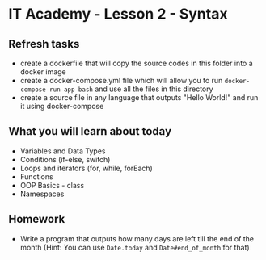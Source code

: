 # IT Academy - Lesson 2 - Syntax

## Refresh tasks

* create a dockerfile that will copy the source codes in this folder into a docker image
* create a docker-compose.yml file which will allow you to run `docker-compose run app bash` and use all the files in this directory
* create a source file in any language that outputs "Hello World!" and run it using docker-compose

## What you will learn about today

* Variables and Data Types
* Conditions (if-else, switch)
* Loops and iterators (for, while, forEach)
* Functions
* OOP Basics - class
* Namespaces

## Homework

* Write a program that outputs how many days are left till the end of the month (Hint: You can use `Date.today` and `Date#end_of_month` for that)
